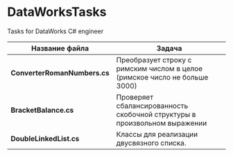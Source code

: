 # DataWorksTasks
Tasks for DataWorks C# engineer

Название файла  | Задача
----------------|----------------------
**ConverterRomanNumbers.cs**       |  Преобразует строку с римским числом в целое (римское число не больше 3000)
**BracketBalance.cs**       | Проверяет сбалансированность скобочной структуры в произвольном выражении
**DoubleLinkedList.cs**       | Классы для реализации двусвязного списка.
